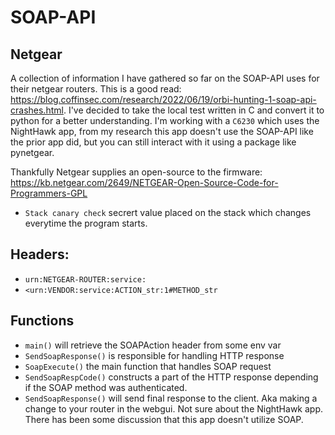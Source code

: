 # SOAP-API
## Netgear
A collection of information I have gathered so far on the SOAP-API uses for their netgear routers.
This is a good read: https://blog.coffinsec.com/research/2022/06/19/orbi-hunting-1-soap-api-crashes.html.
I've decided to take the local test written in C and convert it to python for a better understanding.
I'm working with a `C6230` which uses the NightHawk app, from my research this app doesn't use the SOAP-API like the prior app did, but you can still interact with it using a package like pynetgear.

Thankfully Netgear supplies an open-source to the firmware: https://kb.netgear.com/2649/NETGEAR-Open-Source-Code-for-Programmers-GPL

- `Stack canary check` secrert value placed on the stack which changes everytime the program starts.

## Headers:

- `urn:NETGEAR-ROUTER:service:`
- `<urn:VENDOR:service:ACTION_str:1#METHOD_str`

## Functions

- `main()` will retrieve the SOAPAction header from some env var
- `SendSoapResponse()`  is responsible for handling HTTP response
- `SoapExecute()` the main function that handles SOAP request
- `SendSoapRespCode()` constructs a part of the HTTP response depending if the SOAP method was authenticated.
- `SendSoapResponse()` will send final response to the client. Aka making a change to your router in the webgui. Not sure about the NightHawk app. There has been some discussion that this app doesn't utilize SOAP.
